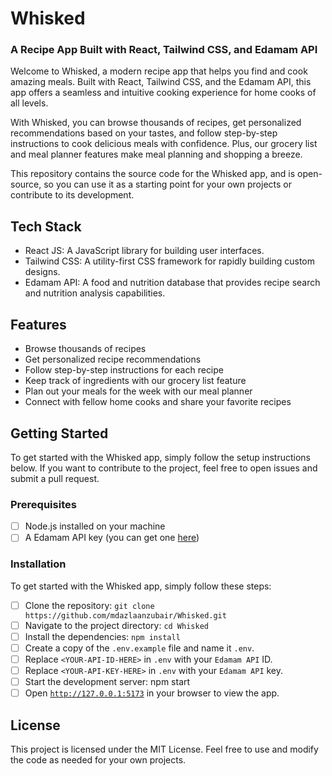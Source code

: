 # Whisked

### A Recipe App Built with React, Tailwind CSS, and Edamam API
 Welcome to Whisked, a modern recipe app that helps you find and cook amazing meals. Built with React, Tailwind CSS, and the Edamam API, this app offers a seamless and intuitive cooking experience for home cooks of all levels.

 With Whisked, you can browse thousands of recipes, get personalized recommendations based on your tastes, and follow step-by-step instructions to cook delicious meals with confidence. Plus, our grocery list and meal planner features make meal planning and shopping a breeze.

 This repository contains the source code for the Whisked app, and is open-source, so you can use it as a starting point for your own projects or contribute to its development.

## Tech Stack
* React JS: A JavaScript library for building user interfaces.
* Tailwind CSS: A utility-first CSS framework for rapidly building custom designs.
* Edamam API: A food and nutrition database that provides recipe search and nutrition analysis capabilities.

## Features
* Browse thousands of recipes
* Get personalized recipe recommendations
* Follow step-by-step instructions for each recipe
* Keep track of ingredients with our grocery list feature
* Plan out your meals for the week with our meal planner
* Connect with fellow home cooks and share your favorite recipes

## Getting Started
 To get started with the Whisked app, simply follow the setup instructions below. If you want to contribute to the project, feel free to open issues and submit a pull request.

### Prerequisites

- [ ] Node.js installed on your machine
- [ ] A Edamam API key (you can get one [here](https://developer.edamam.com/edamam-recipe-api))

### Installation
 To get started with the Whisked app, simply follow these steps:
- [ ] Clone the repository: `git clone https://github.com/mdazlaanzubair/Whisked.git`
- [ ] Navigate to the project directory: `cd Whisked`
- [ ] Install the dependencies: `npm install`
- [ ] Create a copy of the `.env.example` file and name it `.env`.
- [ ] Replace `<YOUR-API-ID-HERE>` in `.env` with your `Edamam API` ID.
- [ ] Replace `<YOUR-API-KEY-HERE>` in `.env` with your `Edamam API` key.
- [ ] Start the development server: npm start
- [ ] Open [`http://127.0.0.1:5173`](http://127.0.0.1:5173) in your browser to view the app.

## License
 This project is licensed under the MIT License. Feel free to use and modify the code as needed for your own projects.